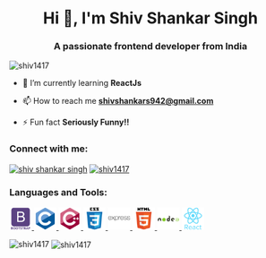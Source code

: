 <h1 align="center">Hi 👋, I'm Shiv Shankar Singh</h1>
<h3 align="center">A passionate frontend developer from India</h3>

<p align="left"> <img src="https://komarev.com/ghpvc/?username=shiv1417&label=Profile%20views&color=0e75b6&style=flat" alt="shiv1417" /> </p>

- 🌱 I’m currently learning **ReactJs**

- 📫 How to reach me **shivshankars942@gmail.com**

- ⚡ Fun fact **Seriously Funny!!**

<h3 align="left">Connect with me:</h3>
<p align="left">
<a href="https://linkedin.com/in/shiv shankar singh" target="blank"><img align="center" src="https://raw.githubusercontent.com/rahuldkjain/github-profile-readme-generator/master/src/images/icons/Social/linked-in-alt.svg" alt="shiv shankar singh" height="30" width="40" /></a>
<a href="https://www.codechef.com/users/shiv1417" target="blank"><img align="center" src="https://cdn.jsdelivr.net/npm/simple-icons@3.1.0/icons/codechef.svg" alt="shiv1417" height="30" width="40" /></a>
</p>

<h3 align="left">Languages and Tools:</h3>
<p align="left"> <a href="https://getbootstrap.com" target="_blank"> <img src="https://raw.githubusercontent.com/devicons/devicon/master/icons/bootstrap/bootstrap-plain-wordmark.svg" alt="bootstrap" width="40" height="40"/> </a> <a href="https://www.cprogramming.com/" target="_blank"> <img src="https://raw.githubusercontent.com/devicons/devicon/master/icons/c/c-original.svg" alt="c" width="40" height="40"/> </a> <a href="https://www.w3schools.com/cpp/" target="_blank"> <img src="https://raw.githubusercontent.com/devicons/devicon/master/icons/cplusplus/cplusplus-original.svg" alt="cplusplus" width="40" height="40"/> </a> <a href="https://www.w3schools.com/css/" target="_blank"> <img src="https://raw.githubusercontent.com/devicons/devicon/master/icons/css3/css3-original-wordmark.svg" alt="css3" width="40" height="40"/> </a> <a href="https://expressjs.com" target="_blank"> <img src="https://raw.githubusercontent.com/devicons/devicon/master/icons/express/express-original-wordmark.svg" alt="express" width="40" height="40"/> </a> <a href="https://www.w3.org/html/" target="_blank"> <img src="https://raw.githubusercontent.com/devicons/devicon/master/icons/html5/html5-original-wordmark.svg" alt="html5" width="40" height="40"/> </a> <a href="https://nodejs.org" target="_blank"> <img src="https://raw.githubusercontent.com/devicons/devicon/master/icons/nodejs/nodejs-original-wordmark.svg" alt="nodejs" width="40" height="40"/> </a> <a href="https://reactjs.org/" target="_blank"> <img src="https://raw.githubusercontent.com/devicons/devicon/master/icons/react/react-original-wordmark.svg" alt="react" width="40" height="40"/> </a> </p>

<p><img align="left" src="https://github-readme-stats.vercel.app/api/top-langs?username=shiv1417&show_icons=true&locale=en&layout=compact" alt="shiv1417" /></p>

<p>&nbsp;<img align="center" src="https://github-readme-stats.vercel.app/api?username=shiv1417&show_icons=true&locale=en" alt="shiv1417" /></p>

